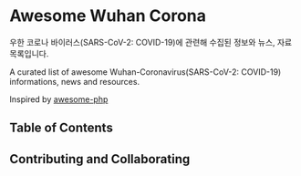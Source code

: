# Awesome Wuhan Corona

우한 코로나 바이러스(SARS-CoV-2: COVID-19)에 관련해 수집된 정보와 뉴스, 자료 목록입니다.

A curated list of awesome Wuhan-Coronavirus(SARS-CoV-2: COVID-19) informations, news and resources.

Inspired by  [awesome-php](https://github.com/ziadoz/awesome-php)

## Table of Contents


## Contributing and Collaborating
